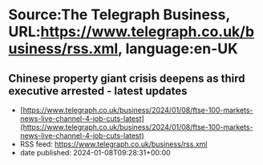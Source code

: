 # Source:The Telegraph Business, URL:https://www.telegraph.co.uk/business/rss.xml, language:en-UK

## Chinese property giant crisis deepens as third executive arrested - latest updates
 - [https://www.telegraph.co.uk/business/2024/01/08/ftse-100-markets-news-live-channel-4-job-cuts-latest](https://www.telegraph.co.uk/business/2024/01/08/ftse-100-markets-news-live-channel-4-job-cuts-latest)
 - RSS feed: https://www.telegraph.co.uk/business/rss.xml
 - date published: 2024-01-08T09:28:31+00:00



